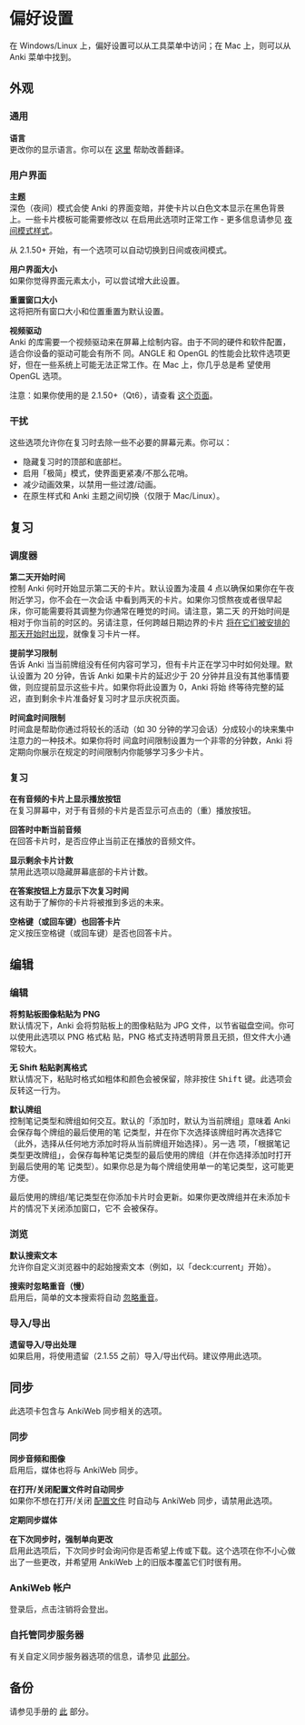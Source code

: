 # 偏好设置

<!-- toc -->

在 Windows/Linux 上，偏好设置可以从工具菜单中访问；在 Mac 上，则可以从 Anki 菜单中找到。

## 外观

### 通用

**语言**\
更改你的显示语言。你可以在 [这里](https://translating.ankiweb.net/) 帮助改善翻译。

### 用户界面

**主题**\
深色（夜间）模式会使 Anki 的界面变暗，并使卡片以白色文本显示在黑色背景上。一些卡片模板可能需要修改以
在启用此选项时正常工作 - 更多信息请参见 [夜间模式样式](templates/styling.md#夜间模式)。

从 2.1.50+ 开始，有一个选项可以自动切换到日间或夜间模式。

**用户界面大小**\
如果你觉得界面元素太小，可以尝试增大此设置。

**重置窗口大小**\
这将把所有窗口大小和位置重置为默认设置。

**视频驱动**\
Anki 的库需要一个视频驱动来在屏幕上绘制内容。由于不同的硬件和软件配置，适合你设备的驱动可能会有所不
同。ANGLE 和 OpenGL 的性能会比软件选项更好，但在一些系统上可能无法正常工作。在 Mac 上，你几乎总是希
望使用 OpenGL 选项。

注意：如果你使用的是 2.1.50+（Qt6），请查看 [这个页面](./platform/windows/display-issues.md#qt6)。

### 干扰

这些选项允许你在复习时去除一些不必要的屏幕元素。你可以：

- 隐藏复习时的顶部和底部栏。
- 启用「极简」模式，使界面更紧凑/不那么花哨。
- 减少动画效果，以禁用一些过渡/动画。
- 在原生样式和 Anki 主题之间切换（仅限于 Mac/Linux）。

## 复习

### 调度器

**第二天开始时间**\
控制 Anki 何时开始显示第二天的卡片。默认设置为凌晨 4 点以确保如果你在午夜附近学习，你不会在一次会话
中看到两天的卡片。如果你习惯熬夜或者很早起床，你可能需要将其调整为你通常在睡觉的时间。请注意，第二天
的开始时间是相对于你当前的时区的。另请注意，任何跨越日期边界的卡片
[将在它们被安排的那天开始时出现](./deck-options.md#日界线)，就像复习卡片一样。

**提前学习限制**\
告诉 Anki 当当前牌组没有任何内容可学习，但有卡片正在学习中时如何处理。默认设置为 20 分钟，告诉 Anki
如果卡片的延迟少于 20 分钟并且没有其他事情要做，则应提前显示这些卡片。如果你将此设置为 0，Anki 将始
终等待完整的延迟，直到剩余卡片准备好复习时才显示庆祝页面。

**时间盒时间限制**\
时间盒是帮助你通过将较长的活动（如 30 分钟的学习会话）分成较小的块来集中注意力的一种技术。如果你将时
间盒时间限制设置为一个非零的分钟数，Anki 将定期向你展示在规定的时间限制内你能够学习多少卡片。

### 复习

**在有音频的卡片上显示播放按钮**\
在复习屏幕中，对于有音频的卡片是否显示可点击的（重）播放按钮。

**回答时中断当前音频**\
在回答卡片时，是否应停止当前正在播放的音频文件。

**显示剩余卡片计数**\
禁用此选项以隐藏屏幕底部的卡片计数。

**在答案按钮上方显示下次复习时间**\
这有助于了解你的卡片将被推到多远的未来。

**空格键（或回车键）也回答卡片**\
定义按压空格键（或回车键）是否也回答卡片。

## 编辑

### 编辑

**将剪贴板图像粘贴为 PNG**\
默认情况下，Anki 会将剪贴板上的图像粘贴为 JPG 文件，以节省磁盘空间。你可以使用此选项以 PNG 格式粘
贴，PNG 格式支持透明背景且无损，但文件大小通常较大。

**无 Shift 粘贴剥离格式**\
默认情况下，粘贴时格式如粗体和颜色会被保留，除非按住 <kbd>Shift</kbd> 键。此选项会反转这一行为。

**默认牌组**\
控制笔记类型和牌组如何交互。默认的「添加时，默认为当前牌组」意味着 Anki 会保存每个牌组的最后使用的笔
记类型，并在你下次选择该牌组时再次选择它（此外，选择从任何地方添加时将从当前牌组开始选择）。另一选
项，「根据笔记类型更改牌组」，会保存每种笔记类型的最后使用的牌组（并在你选择添加时打开到最后使用的笔
记类型）。如果你总是为每个牌组使用单一的笔记类型，这可能更方便。

最后使用的牌组/笔记类型在你添加卡片时会更新。如果你更改牌组并在未添加卡片的情况下关闭添加窗口，它不
会被保存。

### 浏览

**默认搜索文本**\
允许你自定义浏览器中的起始搜索文本（例如，以「deck:current」开始）。

**搜索时忽略重音（慢）**\
启用后，简单的文本搜索将自动 [忽略重音](./searching.md#忽略重音/组合字符)。

### 导入/导出

**遗留导入/导出处理**\
如果启用，将使用遗留（2.1.55 之前）导入/导出代码。建议停用此选项。

## 同步

此选项卡包含与 AnkiWeb 同步相关的选项。

### 同步

**同步音频和图像**\
启用后，媒体也将与 AnkiWeb 同步。

**在打开/关闭配置文件时自动同步**\
如果你不想在打开/关闭 [配置文件](./profiles.md) 时自动与 AnkiWeb 同步，请禁用此选项。

**定期同步媒体**

**在下次同步时，强制单向更改**\
启用此选项后，下次同步时会询问你是否希望上传或下载。这个选项在你不小心做出了一些更改，并希望用
AnkiWeb 上的旧版本覆盖它们时很有用。

### AnkiWeb 帐户

登录后，点击注销将会登出。

### 自托管同步服务器

有关自定义同步服务器选项的信息，请参见 [此部分](./sync-server.md)。

## 备份

请参见手册的 [此](backups.md#自动备份) 部分。
